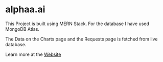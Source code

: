 # alphaa.ai

This Project is built using MERN Stack. For the database I have used MongoDB Atlas.

The Data on the Charts page and the Requests page is fetched from live database.

Learn more at the [Website](https://alphaa-ai.herokuapp.com/about)
